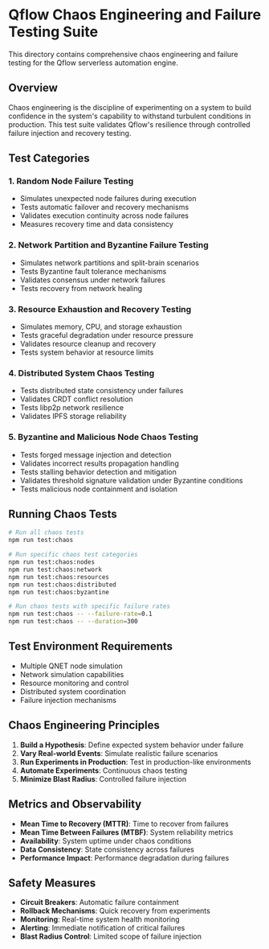 # Qflow Chaos Engineering and Failure Testing Suite

This directory contains comprehensive chaos engineering and failure testing for the Qflow serverless automation engine.

## Overview

Chaos engineering is the discipline of experimenting on a system to build confidence in the system's capability to withstand turbulent conditions in production. This test suite validates Qflow's resilience through controlled failure injection and recovery testing.

## Test Categories

### 1. Random Node Failure Testing
- Simulates unexpected node failures during execution
- Tests automatic failover and recovery mechanisms
- Validates execution continuity across node failures
- Measures recovery time and data consistency

### 2. Network Partition and Byzantine Failure Testing
- Simulates network partitions and split-brain scenarios
- Tests Byzantine fault tolerance mechanisms
- Validates consensus under network failures
- Tests recovery from network healing

### 3. Resource Exhaustion and Recovery Testing
- Simulates memory, CPU, and storage exhaustion
- Tests graceful degradation under resource pressure
- Validates resource cleanup and recovery
- Tests system behavior at resource limits

### 4. Distributed System Chaos Testing
- Tests distributed state consistency under failures
- Validates CRDT conflict resolution
- Tests libp2p network resilience
- Validates IPFS storage reliability

### 5. Byzantine and Malicious Node Chaos Testing
- Tests forged message injection and detection
- Validates incorrect results propagation handling
- Tests stalling behavior detection and mitigation
- Validates threshold signature validation under Byzantine conditions
- Tests malicious node containment and isolation

## Running Chaos Tests

```bash
# Run all chaos tests
npm run test:chaos

# Run specific chaos test categories
npm run test:chaos:nodes
npm run test:chaos:network
npm run test:chaos:resources
npm run test:chaos:distributed
npm run test:chaos:byzantine

# Run chaos tests with specific failure rates
npm run test:chaos -- --failure-rate=0.1
npm run test:chaos -- --duration=300
```

## Test Environment Requirements

- Multiple QNET node simulation
- Network simulation capabilities
- Resource monitoring and control
- Distributed system coordination
- Failure injection mechanisms

## Chaos Engineering Principles

1. **Build a Hypothesis**: Define expected system behavior under failure
2. **Vary Real-world Events**: Simulate realistic failure scenarios
3. **Run Experiments in Production**: Test in production-like environments
4. **Automate Experiments**: Continuous chaos testing
5. **Minimize Blast Radius**: Controlled failure injection

## Metrics and Observability

- **Mean Time to Recovery (MTTR)**: Time to recover from failures
- **Mean Time Between Failures (MTBF)**: System reliability metrics
- **Availability**: System uptime under chaos conditions
- **Data Consistency**: State consistency across failures
- **Performance Impact**: Performance degradation during failures

## Safety Measures

- **Circuit Breakers**: Automatic failure containment
- **Rollback Mechanisms**: Quick recovery from experiments
- **Monitoring**: Real-time system health monitoring
- **Alerting**: Immediate notification of critical failures
- **Blast Radius Control**: Limited scope of failure injection